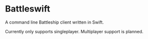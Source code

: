 # Battleswift

A command line Battleship client written in Swift.

Currently only supports singleplayer. Multiplayer support is planned.
